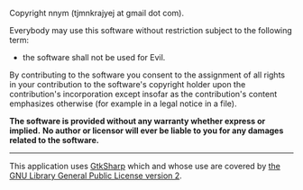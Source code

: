Copyright nnym (tjmnkrajyej at gmail dot com).

Everybody may use this software without restriction subject to the following term:
- the software shall not be used for Evil.

By contributing to the software you consent to the assignment of
all rights in your contribution to the software's copyright holder upon the contribution's incorporation
except insofar as the contribution's content emphasizes otherwise (for example in a legal notice in a file).

**The software is provided without any warranty whether express or implied.**
**No author or licensor will ever be liable to you for any damages related to the software.**

--------------------------------------------------------------------------------

This application uses [GtkSharp](https://github.com/GtkSharp/GtkSharp) which and whose use are covered by [the GNU Library General Public License version 2](https://raw.githubusercontent.com/GtkSharp/GtkSharp/develop/LICENSE).
